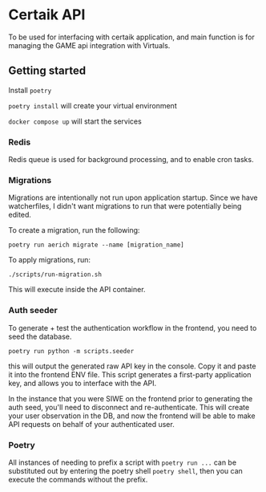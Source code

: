 # Certaik API

To be used for interfacing with certaik application, and main function is for managing the GAME api integration with Virtuals.

## Getting started

Install `poetry`

`poetry install` will create your virtual environment

`docker compose up` will start the services

### Redis

Redis queue is used for background processing, and to enable cron tasks.

### Migrations

Migrations are intentionally not run upon application startup. Since we have watcherfiles, I didn't want migrations to run that were potentially being edited.

To create a migration, run the following:

`poetry run aerich migrate --name [migration_name]`

To apply migrations, run:

`./scripts/run-migration.sh`

This will execute inside the API container.

### Auth seeder

To generate + test the authentication workflow in the frontend, you need to seed the database.

`poetry run python -m scripts.seeder`

this will output the generated raw API key in the console. Copy it and paste it into the frontend ENV file. This script generates a first-party application key, and allows you to interface with the API.

In the instance that you were SIWE on the frontend prior to generating the auth seed, you'll need to disconnect and re-authenticate. This will create your user observation in the DB, and now the frontend will be able to make API requests on behalf of your authenticated user.

### Poetry

All instances of needing to prefix a script with `poetry run ...` can be substituted out by entering the poetry shell `poetry shell`, then you can execute the commands without the prefix.